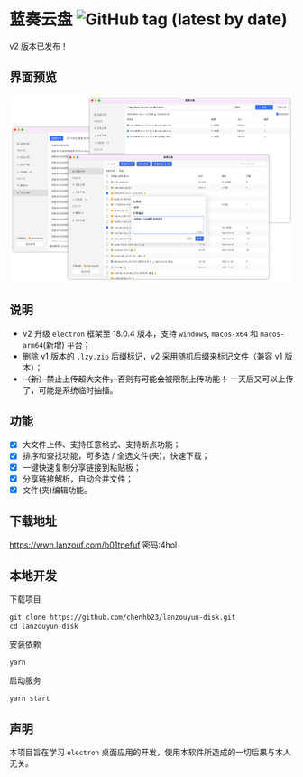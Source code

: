 # 蓝奏云盘 ![GitHub tag (latest by date)](https://img.shields.io/github/v/tag/chenhb23/lanzouyun-disk)

v2 版本已发布！

## 界面预览

<img src='./docs/media/preview.png' />

## 说明

- v2 升级 `electron` 框架至 18.0.4 版本，支持 `windows`, `macos-x64` 和 `macos-arm64`(新增) 平台；
- 删除 v1 版本的 `.lzy.zip` 后缀标记，v2 采用随机后缀来标记文件（兼容 v1 版本）；
- ~~（新）禁止上传超大文件，否则有可能会被限制上传功能！~~ 一天后又可以上传了，可能是系统临时抽搐。

## 功能

* [x] 大文件上传、支持任意格式、支持断点功能；
* [x] 排序和查找功能，可多选 / 全选文件(夹)，快速下载；
* [x] 一键快速复制分享链接到粘贴板；
* [x] 分享链接解析，自动合并文件；
* [x] 文件(夹)编辑功能。

## 下载地址

https://wwn.lanzouf.com/b01tpefuf
密码:4hol

## 本地开发

下载项目

```
git clone https://github.com/chenhb23/lanzouyun-disk.git
cd lanzouyun-disk
```

安装依赖

```
yarn
```

启动服务

```
yarn start
```

## 声明

本项目旨在学习 `electron` 桌面应用的开发，使用本软件所造成的一切后果与本人无关。
